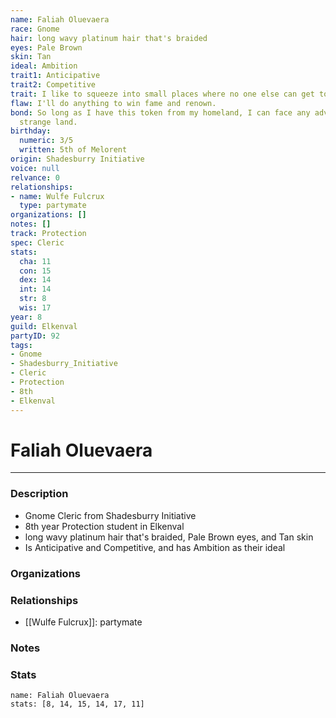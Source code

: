 ```yaml
---
name: Faliah Oluevaera
race: Gnome
hair: long wavy platinum hair that's braided
eyes: Pale Brown
skin: Tan
ideal: Ambition
trait1: Anticipative
trait2: Competitive
trait: I like to squeeze into small places where no one else can get to me.
flaw: I'll do anything to win fame and renown.
bond: So long as I have this token from my homeland, I can face any adversity in this
  strange land.
birthday:
  numeric: 3/5
  written: 5th of Melorent
origin: Shadesburry Initiative
voice: null
relvance: 0
relationships:
- name: Wulfe Fulcrux
  type: partymate
organizations: []
notes: []
track: Protection
spec: Cleric
stats:
  cha: 11
  con: 15
  dex: 14
  int: 14
  str: 8
  wis: 17
year: 8
guild: Elkenval
partyID: 92
tags:
- Gnome
- Shadesburry_Initiative
- Cleric
- Protection
- 8th
- Elkenval
---
```

# Faliah Oluevaera
---
### Description
- Gnome Cleric from Shadesburry Initiative
- 8th year Protection student in Elkenval
- long wavy platinum hair that's braided, Pale Brown eyes, and Tan skin
- Is Anticipative and Competitive, and has Ambition as their ideal

### Organizations

### Relationships
- [[Wulfe Fulcrux]]: partymate

### Notes

### Stats
```statblock
name: Faliah Oluevaera
stats: [8, 14, 15, 14, 17, 11]
```